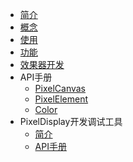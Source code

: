<!-- docs/_sidebar.md -->

* [简介](README.md)
* [概念](concept.md)
* [使用](usage.md)
* [功能](function.md)
* [效果器开发](develop.md)
* API手册
  * [PixelCanvas](APIs/PixelCanvas_api.md)
  * [PixelElement](APIs/PixelElement_api.md)
  * [Color](APIs/Color_api.md)
* PixelDisplay开发调试工具
    * [简介](PixelDisplay/README.md)
    * [API手册](PixelDisplay/api.md)